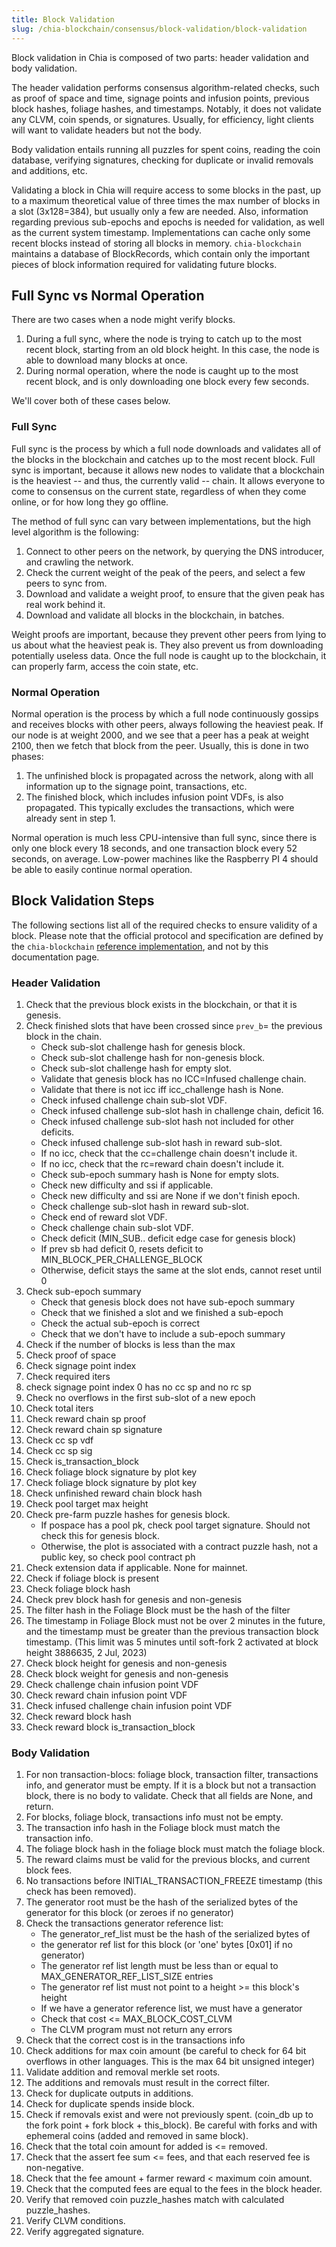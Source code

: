 ```yaml
---
title: Block Validation
slug: /chia-blockchain/consensus/block-validation/block-validation
---
```


Block validation in Chia is composed of two parts: header validation and body validation.

The header validation performs consensus algorithm-related checks, such as proof of space and time, signage points and infusion points, previous block hashes, foliage hashes, and timestamps. Notably, it does not validate any CLVM, coin spends, or signatures. Usually, for efficiency, light clients will want to validate headers but not the body.

Body validation entails running all puzzles for spent coins, reading the coin database, verifying signatures, checking for duplicate or invalid removals and additions, etc.

Validating a block in Chia will require access to some blocks in the past, up to a maximum theoretical value of three times the max number of blocks in a slot (3x128=384), but usually only a few are needed. Also, information regarding previous sub-epochs and epochs is needed for validation, as well as the current system timestamp. Implementations
can cache only some recent blocks instead of storing all blocks in memory. `chia-blockchain` maintains a database of BlockRecords, which contain only the important pieces of block information required for validating future blocks.

## Full Sync vs Normal Operation

There are two cases when a node might verify blocks.

1. During a full sync, where the node is trying to catch up to the most recent block, starting from an old block height. In this case, the node is able to download many blocks at once.
2. During normal operation, where the node is caught up to the most recent block, and is only downloading one block every few seconds.

We'll cover both of these cases below.

### Full Sync

Full sync is the process by which a full node downloads and validates all of the blocks in the blockchain and catches up to the most recent block. Full sync is important, because it allows new nodes to validate that a blockchain is the heaviest -- and thus, the currently valid -- chain. It allows everyone to come to consensus on the current state, regardless of when they come online, or for how long they go offline.

The method of full sync can vary between implementations, but the high level algorithm is the following:

1. Connect to other peers on the network, by querying the DNS introducer, and crawling the network.
2. Check the current weight of the peak of the peers, and select a few peers to sync from.
3. Download and validate a weight proof, to ensure that the given peak has real work behind it.
4. Download and validate all blocks in the blockchain, in batches.

Weight proofs are important, because they prevent other peers from lying to us about what the heaviest peak is. They also prevent us from downloading potentially useless data. Once the full node is caught up to the blockchain, it can properly farm, access the coin state, etc.

### Normal Operation

Normal operation is the process by which a full node continuously gossips and receives blocks with other peers, always following the heaviest peak. If our node is at weight 2000, and we see that a peer has a peak at weight 2100, then we fetch that block from the peer. Usually, this is done in two phases:

1. The unfinished block is propagated across the network, along with all information up to the signage point, transactions, etc.
2. The finished block, which includes infusion point VDFs, is also propagated. This typically excludes the transactions, which were already sent in step 1.

Normal operation is much less CPU-intensive than full sync, since there is only one block every 18 seconds, and one transaction block every 52 seconds, on average. Low-power machines like the Raspberry PI 4 should be able to easily continue normal operation.

## Block Validation Steps

The following sections list all of the required checks to ensure validity of a block. Please note that the official protocol and specification are defined by the `chia-blockchain`
[reference implementation](https://github.com/Chia-Network/chia-blockchain/tree/main/chia/consensus), and not by this documentation page.

### Header Validation

1. Check that the previous block exists in the blockchain, or that it is genesis.
2. Check finished slots that have been crossed since `prev_b`= the previous block in the chain.
   - Check sub-slot challenge hash for genesis block.
   - Check sub-slot challenge hash for non-genesis block.
   - Check sub-slot challenge hash for empty slot.
   - Validate that genesis block has no ICC=Infused challenge chain.
   - Validate that there is not icc iff icc_challenge hash is None.
   - Check infused challenge chain sub-slot VDF.
   - Check infused challenge sub-slot hash in challenge chain, deficit 16.
   - Check infused challenge sub-slot hash not included for other deficits.
   - Check infused challenge sub-slot hash in reward sub-slot.
   - If no icc, check that the cc=challenge chain doesn't include it.
   - If no icc, check that the rc=reward chain doesn't include it.
   - Check sub-epoch summary hash is None for empty slots.
   - Check new difficulty and ssi if applicable.
   - Check new difficulty and ssi are None if we don't finish epoch.
   - Check challenge sub-slot hash in reward sub-slot.
   - Check end of reward slot VDF.
   - Check challenge chain sub-slot VDF.
   - Check deficit (MIN_SUB.. deficit edge case for genesis block)
   - If prev sb had deficit 0, resets deficit to MIN_BLOCK_PER_CHALLENGE_BLOCK
   - Otherwise, deficit stays the same at the slot ends, cannot reset until 0
3. Check sub-epoch summary
   - Check that genesis block does not have sub-epoch summary
   - Check that we finished a slot and we finished a sub-epoch
   - Check the actual sub-epoch is correct
   - Check that we don't have to include a sub-epoch summary
4. Check if the number of blocks is less than the max
5. Check proof of space
6. Check signage point index
7. Check required iters
8. check signage point index 0 has no cc sp and no rc sp
9. Check no overflows in the first sub-slot of a new epoch
10. Check total iters
11. Check reward chain sp proof
12. Check reward chain sp signature
13. Check cc sp vdf
14. Check cc sp sig
15. Check is_transaction_block
16. Check foliage block signature by plot key
17. Check foliage block signature by plot key
18. Check unfinished reward chain block hash
19. Check pool target max height
20. Check pre-farm puzzle hashes for genesis block.
    - If pospace has a pool pk, check pool target signature. Should not check this for genesis block.
    - Otherwise, the plot is associated with a contract puzzle hash, not a public key, so check pool contract ph
21. Check extension data if applicable. None for mainnet.
22. Check if foliage block is present
23. Check foliage block hash
24. Check prev block hash for genesis and non-genesis
25. The filter hash in the Foliage Block must be the hash of the filter
26. The timestamp in Foliage Block must not be over 2 minutes in the future, and the timestamp must be greater than the previous transaction block timestamp. (This limit was 5 minutes until soft-fork 2 activated at block height 3886635, 2 Jul, 2023)
27. Check block height for genesis and non-genesis
28. Check block weight for genesis and non-genesis
29. Check challenge chain infusion point VDF
30. Check reward chain infusion point VDF
31. Check infused challenge chain infusion point VDF
32. Check reward block hash
33. Check reward block is_transaction_block

### Body Validation

1. For non transaction-blocs: foliage block, transaction filter, transactions info, and generator must
   be empty. If it is a block but not a transaction block, there is no body to validate. Check that all fields are
   None, and return.
2. For blocks, foliage block, transactions info must not be empty.
3. The transaction info hash in the Foliage block must match the transaction info.
4. The foliage block hash in the foliage block must match the foliage block.
5. The reward claims must be valid for the previous blocks, and current block fees.
6. No transactions before INITIAL_TRANSACTION_FREEZE timestamp (this check has been removed).
7. The generator root must be the hash of the serialized bytes of the generator for this block (or zeroes if no generator)
8. Check the transactions generator reference list:
   - The generator_ref_list must be the hash of the serialized bytes of
   - the generator ref list for this block (or 'one' bytes [0x01] if no generator)
   - The generator ref list length must be less than or equal to MAX_GENERATOR_REF_LIST_SIZE entries
   - The generator ref list must not point to a height >= this block's height
   - If we have a generator reference list, we must have a generator
   - Check that cost \<= MAX_BLOCK_COST_CLVM
   - The CLVM program must not return any errors
9. Check that the correct cost is in the transactions info
10. Check additions for max coin amount (be careful to check for 64 bit overflows in other languages. This is the max 64 bit unsigned integer)
11. Validate addition and removal merkle set roots.
12. The additions and removals must result in the correct filter.
13. Check for duplicate outputs in additions.
14. Check for duplicate spends inside block.
15. Check if removals exist and were not previously spent. (coin_db up to the fork point + fork block + this_block).
    Be careful with forks and with ephemeral coins (added and removed in same block).
16. Check that the total coin amount for added is \<= removed.
17. Check that the assert fee sum \<= fees, and that each reserved fee is non-negative.
18. Check that the fee amount + farmer reward \< maximum coin amount.
19. Check that the computed fees are equal to the fees in the block header.
20. Verify that removed coin puzzle_hashes match with calculated puzzle_hashes.
21. Verify CLVM conditions.
22. Verify aggregated signature.
